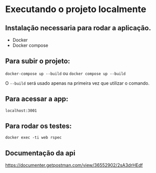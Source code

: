 # Executando o projeto localmente

## Instalação necessaria para rodar a aplicação.

- Docker
- Docker compose

## Para subir o projeto:

`docker-compose up --build` ou `docker compose up --build`

O `--build` será usado apenas na primeira vez que utilizar o comando.

## Para acessar a app:

`localhost:3001`

## Para rodar os testes:

`docker exec -ti web rspec`

## Documentação da api

https://documenter.getpostman.com/view/36552902/2sA3drHEdf
